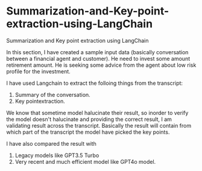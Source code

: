 # Summarization-and-Key-point-extraction-using-LangChain
Summarization and Key point extraction using LangChain


In this section, I have created a sample input data (basically conversation between a financial agent and customer). He need to invest some amount retirement amount. He is seeking some advice from the agent about low risk profile for the investment.

I have used Langchain to extract the folloing things from the transcript:
1. Summary of the conversation.
2. Key pointextraction.

We know that sometime model halucinate their result, so inorder to verify the model doesn't halucinate and providing the correct result, I am validating result across the transcript. Basically the result will contain from which part of the transcript the model have picked the key points.

I have also compared the result with 
1. Legacy models like GPT3.5 Turbo
2. Very recent and much efficient model like GPT4o model.
